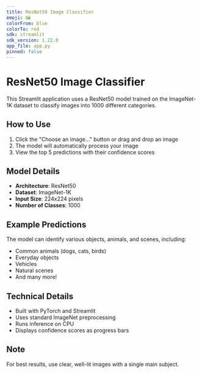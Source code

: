 ```yaml
---
title: ResNet50 Image Classifier
emoji: 🖼️
colorFrom: blue
colorTo: red
sdk: streamlit
sdk_version: 1.22.0
app_file: app.py
pinned: false
---
```


# ResNet50 Image Classifier

This Streamlit application uses a ResNet50 model trained on the ImageNet-1K dataset to classify images into 1000 different categories.

## How to Use

1. Click the "Choose an image..." button or drag and drop an image
2. The model will automatically process your image
3. View the top 5 predictions with their confidence scores

## Model Details

- **Architecture**: ResNet50
- **Dataset**: ImageNet-1K
- **Input Size**: 224x224 pixels
- **Number of Classes**: 1000

## Example Predictions

The model can identify various objects, animals, and scenes, including:
- Common animals (dogs, cats, birds)
- Everyday objects
- Vehicles
- Natural scenes
- And many more!

## Technical Details

- Built with PyTorch and Streamlit
- Uses standard ImageNet preprocessing
- Runs inference on CPU
- Displays confidence scores as progress bars

## Note

For best results, use clear, well-lit images with a single main subject. 